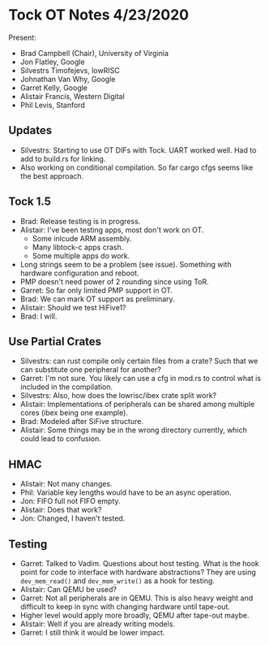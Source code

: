 # Tock OT Notes 4/23/2020

Present:
- Brad Campbell (Chair), University of Virginia
- Jon Flatley, Google
- Silvestrs Timofejevs, lowRISC
- Johnathan Van Why, Google
- Garret Kelly, Google
- Alistair Francis, Western Digital
- Phil Levis, Stanford

## Updates

- Silvestrs: Starting to use OT DIFs with Tock. UART worked well. Had to add to
  build.rs for linking.
- Also working on conditional compilation. So far cargo cfgs seems like the best
  approach.

## Tock 1.5

- Brad: Release testing is in progress.
- Alistair: I've been testing apps, most don't work on OT.
  - Some inlcude ARM assembly.
  - Many libtock-c apps crash.
  - Some multiple apps do work.
- Long strings seem to be a problem (see issue). Something with hardware
  configuration and reboot.
- PMP doesn't need power of 2 rounding since using ToR.
- Garret: So far only limited PMP support in OT.
- Brad: We can mark OT support as preliminary.
- Alistair: Should we test HiFive1?
- Brad: I will.

## Use Partial Crates

- Silvestrs: can rust compile only certain files from a crate? Such that we can
  substitute one peripheral for another?
- Garret: I'm not sure. You likely can use a cfg in mod.rs to control what is
  included in the compilation.
- Silvestrs: Also, how does the lowrisc/ibex crate split work?
- Alistair: Implementations of peripherals can be shared among multiple cores
  (ibex being one example).
- Brad: Modeled after SiFive structure.
- Alistair: Some things may be in the wrong directory currently, which could
  lead to confusion.

## HMAC

- Alistair: Not many changes.
- Phil: Variable key lengths would have to be an async operation.
- Jon: FIFO full not FIFO empty.
- Alistair: Does that work?
- Jon: Changed, I haven't tested.

## Testing

- Garret: Talked to Vadim. Questions about host testing. What is the hook point
  for code to interface with hardware abstractions? They are using
  `dev_mem_read()` and `dev_mem_write()` as a hook for testing.
- Alistair: Can QEMU be used?
- Garret: Not all peripherals are in QEMU. This is also heavy weight and
  difficult to keep in sync with changing hardware until tape-out.
- Higher level would apply more broadly, QEMU after tape-out maybe.
- Alistair: Well if you are already writing models.
- Garret: I still think it would be lower impact.

